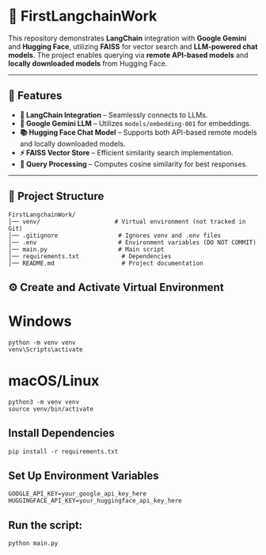 # 🚀 FirstLangchainWork  

This repository demonstrates **LangChain** integration with **Google Gemini** and **Hugging Face**, utilizing **FAISS** for vector search and **LLM-powered chat models**. The project enables querying via **remote API-based models** and **locally downloaded models** from Hugging Face.  

---

## 📌 Features  
- **🔗 LangChain Integration** – Seamlessly connects to LLMs.  
- **🤖 Google Gemini LLM** – Utilizes `models/embedding-001` for embeddings.  
- **📚 Hugging Face Chat Model** – Supports both API-based remote models and locally downloaded models.  
- **⚡ FAISS Vector Store** – Efficient similarity search implementation.  
- **📝 Query Processing** – Computes cosine similarity for best responses.  

---

## 📂 Project Structure  
```plaintext
FirstLangchainWork/
│── venv/                     # Virtual environment (not tracked in Git)
│── .gitignore                 # Ignores venv and .env files
│── .env                       # Environment variables (DO NOT COMMIT)
│── main.py                    # Main script
│── requirements.txt            # Dependencies
│── README.md                   # Project documentation

```
## ⚙️ Create and Activate Virtual Environment  

# Windows  
```plaintext
python -m venv venv  
venv\Scripts\activate  
```

# macOS/Linux  
```plaintext
python3 -m venv venv  
source venv/bin/activate
```

##  Install Dependencies
```plaintext
pip install -r requirements.txt
```

## Set Up Environment Variables
```plaintext
GOOGLE_API_KEY=your_google_api_key_here
HUGGINGFACE_API_KEY=your_huggingface_api_key_here
```

## Run the script:
```plaintext
python main.py
```
